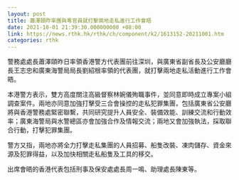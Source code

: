 ```yaml
---
layout: post
title: 蕭澤頤昨率團與粵官員就打擊兩地走私進行工作會晤
date: 2021-10-01 21:39:30.000000000 +08:00
link: https://news.rthk.hk/rthk/ch/component/k2/1613152-20211001.htm
categories: rthk
---
```


警務處處長蕭澤頤昨日率領香港警方代表團前往深圳，與廣東省副省長及公安廳廳長王志忠和廣東海警局局長劉紹根率領的代表團，就打擊兩地走私活動進行工作會晤。

本港警方表示，雙方高度關注高級督察林婉儀殉職事件，並同意即時成立專案小組調查案件。兩地亦同意加強打擊受三合會操控的走私犯罪集團，包括廣東省公安廳將與香港警務處緊密聯繫，共同研究提升人員安全、裝備效能、訓練交流和行動效率；廣東海警局與水警總區亦會加強合作及情報交流；兩地又會加強執法，採取聯合行動，打擊犯罪集團。

警方又指，兩地亦將全力打擊走私集團的人員招募、船隻改裝、凍肉儲存、資金來源及犯罪得益，以及加快相關走私船隻及工具的移交。

出席會晤的香港代表包括刑事及保安處處長周一鳴、助理處長陳東等。
